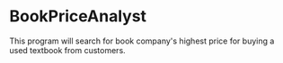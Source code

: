 # BookPriceAnalyst
This program will search for book company's highest price for buying a used textbook from customers.
